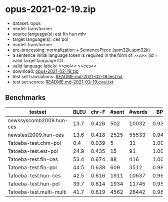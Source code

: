 # opus-2021-02-19.zip

* dataset: opus
* model: transformer
* source language(s): est fin hun mhr
* target language(s): ces pol
* model: transformer
* pre-processing: normalization + SentencePiece (spm32k,spm32k)
* a sentence initial language token is required in the form of `>>id<<` (id = valid target language ID)
* valid language labels: >>pol<< >>ces<<
* download: [opus-2021-02-19.zip](https://object.pouta.csc.fi/Tatoeba-MT-models/fiu-zlw/opus-2021-02-19.zip)
* test set translations: [README.md-2021-02-19.test.txt](https://object.pouta.csc.fi/Tatoeba-MT-models/fiu-zlw/README.md-2021-02-19.test.txt)
* test set scores: [README.md-2021-02-19.eval.txt](https://object.pouta.csc.fi/Tatoeba-MT-models/fiu-zlw/README.md-2021-02-19.eval.txt)

## Benchmarks

| testset | BLEU  | chr-F | #sent | #words | BP |
|---------|-------|-------|-------|--------|----|
| newssyscomb2009.hun-ces 	| 13.7 	| 0.426 	| 502 	| 10032 	| 0.938 |
| newstest2009.hun-ces 	| 13.6 	| 0.418 	| 2525 	| 55533 	| 0.943 |
| Tatoeba-test.chm-pol 	| 0.4 	| 0.039 	| 5 	| 31 	| 1.000 |
| Tatoeba-test.est-pol 	| 24.9 	| 0.435 	| 15 	| 91 	| 1.000 |
| Tatoeba-test.fin-ces 	| 53.4 	| 0.674 	| 88 	| 416 	| 1.000 |
| Tatoeba-test.fin-pol 	| 44.5 	| 0.638 	| 609 	| 3512 	| 0.988 |
| Tatoeba-test.hun-ces 	| 42.5 	| 0.616 	| 1911 	| 10637 	| 0.969 |
| Tatoeba-test.hun-pol 	| 39.7 	| 0.614 	| 1934 	| 11745 	| 0.950 |
| Tatoeba-test.multi-multi 	| 41.7 	| 0.619 	| 4562 	| 26442 	| 0.969 |

